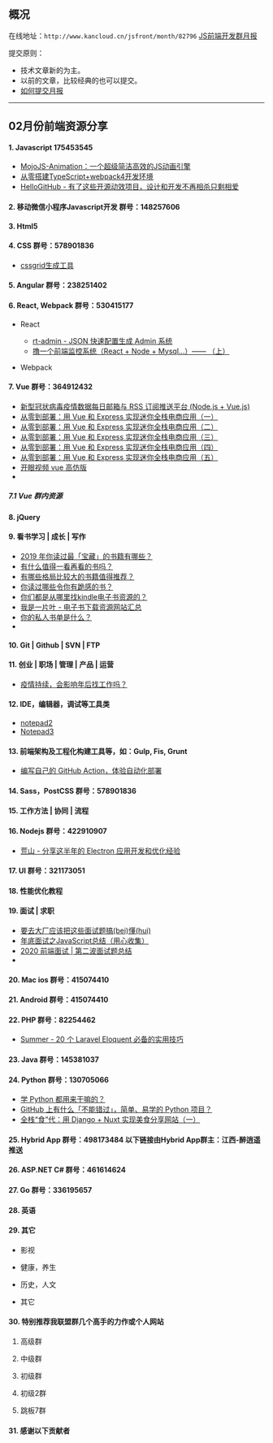 ## 概况

在线地址：`http://www.kancloud.cn/jsfront/month/82796` [JS前端开发群月报](http://www.kancloud.cn/jsfront/month/82796)


提交原则：

- 技术文章新的为主。
- 以前的文章，比较经典的也可以提交。
- [如何提交月报](http://www.kancloud.cn/jsfront/month/227309)

---


## 02月份前端资源分享
#### 1. Javascript 175453545
- [MojoJS-Animation：一个超级简洁高效的JS动画引擎](https://zhuanlan.zhihu.com/p/104298366)
- [从零搭建TypeScript+webpack4开发环境](https://juejin.im/post/5e3d65c0518825493c7b4880)
- [HelloGitHub - 有了这些开源动效项目，设计和开发不再相杀只剩相爱](https://zhuanlan.zhihu.com/p/109306286)

#### 2. 移动微信小程序Javascript开发 群号：148257606


#### 3. Html5


#### 4. CSS  群号：578901836
- [cssgrid生成工具](https://cssgrid-generator.netlify.com/)

#### 5. Angular 群号：238251402

#### 6. React, Webpack 群号：530415177
- React
  
  - [rt-admin - JSON 快速配置生成 Admin 系统](https://github.com/CareyToboo/rt-admin)
  - [撸一个前端监控系统（React + Node + Mysql...）—— （上）](https://juejin.im/post/5e3146cce51d453176604809)
  
- Webpack


#### 7. Vue 群号：364912432
- [新型冠状病毒疫情数据每日邮箱与 RSS 订阅推送平台 (Node.js + Vue.js)](https://juejin.im/post/5e3d52f1e51d452709672592)
- [从零到部署：用 Vue 和 Express 实现迷你全栈电商应用（一）](https://juejin.im/post/5dfd851c6fb9a0163e248463)
- [从零到部署：用 Vue 和 Express 实现迷你全栈电商应用（二）](https://juejin.im/post/5dff8da76fb9a01634475731)
- [从零到部署：用 Vue 和 Express 实现迷你全栈电商应用（三）](https://juejin.im/post/5e10a4665188253a800423a5)
- [从零到部署：用 Vue 和 Express 实现迷你全栈电商应用（四）](https://juejin.im/post/5e1967cd6fb9a02fbc4ac6e6)
- [从零到部署：用 Vue 和 Express 实现迷你全栈电商应用（五）](https://juejin.im/post/5e40bd0ce51d4526fe650232)
- [开眼视频 vue 高仿版](https://juejin.im/post/5e456525e51d4526ca15c1b1)
- []()

##### 7.1 Vue 群内资源


#### 8. jQuery

#### 9. 看书学习 | 成长 | 写作
- [2019 年你读过最「宝藏」的书籍有哪些？](https://www.zhihu.com/question/361400163)
- [有什么值得一看再看的书吗？](https://www.zhihu.com/question/309005056)
- [有哪些格局比较大的书籍值得推荐？](https://www.zhihu.com/question/52815813)
- [你读过哪些令你有跪感的书？](https://www.zhihu.com/question/310681355)
- [你们都是从哪里找kindle电子书资源的？](https://www.zhihu.com/question/273617420)
- [我是一片叶 - 电子书下载资源网站汇总](https://zhuanlan.zhihu.com/p/79777859)
- [你的私人书单是什么？](https://www.zhihu.com/question/29447490)
- []()

#### 10. Git | Github | SVN | FTP

#### 11. 创业 | 职场 | 管理 | 产品 | 运营
- [疫情持续，会影响年后找工作吗？](https://www.zhihu.com/question/368981057)

#### 12. IDE，编辑器，调试等工具类
- [notepad2](https://notepad2.com/)
- [Notepad3](https://github.com/rizonesoft/Notepad3)

#### 13. 前端架构及工程化构建工具等，如：Gulp, Fis, Grunt
- [编写自己的 GitHub Action，体验自动化部署](https://zhuanlan.zhihu.com/p/103552188)

#### 14. Sass，PostCSS  群号：578901836

#### 15. 工作方法 | 协同 | 流程

#### 16. Nodejs 群号：422910907
- [荒山 - 分享这半年的 Electron 应用开发和优化经验](https://juejin.im/post/5e0010866fb9a015fd69c645)

#### 17. UI 群号：321173051

#### 18. 性能优化教程

#### 19. 面试 | 求职
- [要去大厂应该把这些面试题搞(bei)懂(hui)](https://juejin.im/post/5e1535c6e51d454165777744)
- [年底面试之JavaScript总结（用心收集）](https://juejin.im/post/5e464c4ef265da5756324a2b)
- [2020 前端面试 | 第二波面试题总结](https://juejin.im/post/5e44f20d6fb9a07cd323ca67)
- []()

#### 20. Mac ios 群号：415074410

#### 21. Android 群号：415074410

#### 22. PHP 群号：82254462
- [Summer - 20 个 Laravel Eloquent 必备的实用技巧](https://zhuanlan.zhihu.com/p/35807856)

#### 23. Java 群号：145381037

#### 24. Python 群号：130705066
- [学 Python 都用来干嘛的？](https://www.zhihu.com/question/34098079)
- [GitHub 上有什么「不能错过」，简单、易学的 Python 项目？](https://www.zhihu.com/question/25697796)
- [全栈“食”代：用 Django + Nuxt 实现美食分享网站（一）](https://juejin.im/post/5e435dfc6fb9a07cc3213686)

#### 25. Hybrid App 群号：498173484 以下链接由Hybrid App群主：江西-醉逍遥推送

#### 26. ASP.NET C# 群号：461614624

#### 27. Go 群号：336195657

#### 28. 英语

#### 29. 其它

- 影视


- 健康，养生


- 历史，人文


- 其它

  


#### 30. 特别推荐我联盟群几个高手的力作或个人网站

1. 高级群



2. 中级群


3. 初级群

4. 初级2群


5. 跳板7群


#### 31. 感谢以下贡献者

